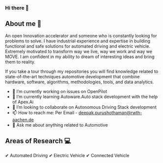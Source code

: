 ### Hi there 👋

## About me :man:

An open Innovation accelerator and someone who is constantly  looking for problems to solve. I have industrial experience and expertise in building functional and safe solutions for automated driving and electric vehicle. Extremely motivated to transform way we live, way we work and way we MOVE. I am confident in my ability to dream of interesting ideas and bring them to reality.

If you take a tour through my repositories you will find knowledge related to state-of-the-art techniques automotive development that combine hardware, software, algorithms, methodologies, tools, and data analytics.

- 🔭 I’m currently working on issues on OpenPilot 
- 🌱 I’m currently learning Autoware.Auto stack development with the help of Apex.Ai
- 👯 I’m looking to collaborate on Autonomous Driving Stack development 
- 📫 How to reach me: Per Email - deepak.purushothaman@rwth-aachen.de
- 💬 Ask me about anything related to Automotive 

## Areas of Research :computer:

✔ Automated Driving
✔ Electric Vehicle
✔ Connected Vehicle

<!--
**deepakrajpurushothaman/deepakrajpurushothaman** is a ✨ _special_ ✨ repository because its `README.md` (this file) appears on your GitHub profile.

Here are some ideas to get you started:

- 🔭 I’m currently working on ...
- 🤔 I’m looking for help with ...
- 💬 Ask me about ...
- 📫 How to reach me: ...
- 😄 Pronouns: ...
- ⚡ Fun fact: ...
-->
